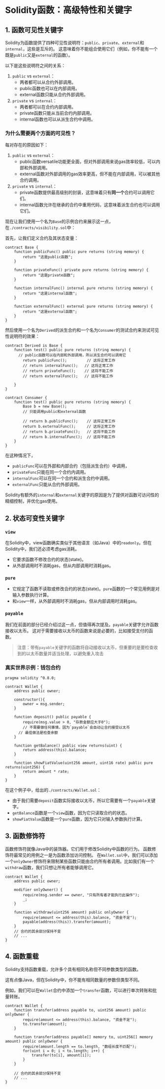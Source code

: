 # Solidity函数：高级特性和关键字

## 1. 函数可见性关键字

Solidity为函数提供了四种可见性说明符：`public`、`private`、`external`和`internal`，这些是互斥的。
这意味着你不能组合使用它们（例如，你不能有一个既是`public`又是`external`的函数）。

以下是这些说明符之间的关系：

1. `public` vs `external`：
   * 两者都可以从合约外部调用。
   * public函数也可以在内部调用。
   * external函数只能从合约外部调用。
2. `private` vs `internal`：
   * 两者都可以在合约内部调用。
   * private函数只能从当前合约内部调用。
   * internal函数也可以从派生合约中调用。

### 为什么需要两个方面的可见性？

每对存在的原因如下：

1. `public` vs `external`：
   * public函数versatile功能更全面，但对外部调用来说gas效率较低，可以内部和外部调用。
   * external函数对外部调用的gas效率更高，但不能在内部调用，可以被其他合约调用。
2. `private` vs `internal`：
   * private函数提供最高级别的封装，这意味着只有**同一个**合约可以调用它们。
   * internal函数允许在继承的合约中重用代码，这意味着派生合约也可以调用它们。

现在让我们使用一个名为`Base`的示例合约来展示这一点，在`./contracts/visibility.sol`中：

首先，让我们定义合约及其状态变量：
```solidity 
contract Base {
    function publicFunc() public pure returns (string memory) {
        return "这是public函数";
    }
    
    function privateFunc() private pure returns (string memory) {
        return "这是private函数";
    }
    
    function internalFunc() internal pure returns (string memory) {
        return "这是internal函数";
    }
    
    function externalFunc() external pure returns (string memory) {
        return "这是external函数";
    }
}
```

然后使用一个名为`Derived`的派生合约和一个名为`Consumer`的测试合约来测试可见性说明符的效果：
```solidity
contract Derived is Base {
    function test() public pure returns (string memory) {
      // public函数可以在内部和外部调用，所以派生合约可以调用它
        return publicFunc();         // 这将正常工作
        // return internalFunc();   // 这将正常工作
        // return privateFunc();    // 这将不能工作
        // return externalFunc();   // 这将不能工作
        
    }
}

contract Consumer {
    function test() public pure returns (string memory) {
        Base b = new Base();
        // 只能调用public和external函数
        
        // return b.publicFunc();    // 这将正常工作
        return b.externalFunc();     // 这将正常工作
        // return b.privateFunc();   // 这将不能工作
        // return b.internalFunc();  // 这将不能工作
    }
}
```

在这种情况下，
* `publicFunc`可以在外部和内部合约（包括派生合约）中调用，
* `privateFunc`只能在同一个合约内调用。
* `internalFunc`可以在同一个合约和派生合约中调用。
* `externalFunc`只能从合约外部调用。

Solidity有额外的`internal`和`external`关键字的原因是为了提供对函数可访问性的精细控制，并优化gas使用。

## 2. 状态可变性关键字

### `view` 
在Solidity中，view函数确实类似于其他语言（如Java）中的`readonly`。但在Solidity中，我们还必须考虑gas消耗。
* 它要求函数不修改合约的状态(state)。
* 从外部调用时不消耗gas，但从内部调用时消耗gas。

### `pure`
* 它规定了函数不读取或修改合约的状态(state)。`pure`函数的一个常见用例是对输入参数执行计算。
* 和`view`一样，从外部调用时不消耗gas，但从内部调用时消耗gas。

### `payable`
我们在前面的部分已经介绍过这一点，但值得再次提及。`payable`关键字允许函数接收以太币。
这对于需要接收以太币的函数来说是必要的，比如接受支付的函数。
> 注意：带有`payable`关键字的函数将自动接收以太币，但重要的是要检查收到的以太币数量并适当处理，以避免重入攻击

### 真实世界示例：钱包合约
```solidity
pragma solidity ^0.8.0;

contract Wallet {
    address public owner;
    
    constructor(){
        owner = msg.sender;
    }
    
    function deposit() public payable {
        require(msg.value > 0, "存款金额应大于0");
        // 不需要做任何事情，因为`payable`会自动让合约接受以太币
      // 最佳做法是检查余额
    }
    
    function getBalance() public view returns(uint) {
        return address(this).balance;
    }
    
    function showFiatValue(uint256 amount, uint16 rate) public pure returns(uint256) {
        return amount * rate;
    }
}
```
在这个例子中，给出的`./contracts/Wallet.sol`：
* 由于我们需要`deposit`函数实际接收以太币，所以它需要有一个`payable`关键字。
* `getBalance`函数是一个`view`函数，因为它只读取合约的状态。
* `showFiatValue`函数是一个`pure`函数，因为它只对输入参数执行计算。

## 3. 函数修饰符
函数修饰符就像Java中的装饰器。它们用于修改Solidity中函数的行为。
函数修饰符最常见的用例之一是为函数添加访问控制。
在`Wallet.sol`中，我们可以添加一个`onlyOwner`修饰符来限制某些函数只能由合约所有者调用。比如我们有一个`withdraw`函数，我们只想让所有者能够调用它。

```solidity
contract Wallet {
    address public owner;
    
    modifier onlyOwner() {
        require(msg.sender == owner, "只有所有者才能执行此操作");
        _;
    }
    
    function withdraw(uint256 amount) public onlyOwner {
        require(amount <= address(this).balance, "资金不足");
        payable(address(this)).transfer(amount);
    }
    // 合约的其余部分保持不变
    // ...
}
```

## 4. 函数重载
Solidity支持函数重载，允许多个具有相同名称但不同参数类型的函数。

这有点像Java，但在Solidity中，你不能有相同数量的参数但类型不同。

例如，我们可以在`Wallet`合约中添加一个`transfer`函数，可以进行单次转账和批量转账。

```solidity
contract Wallet {
    function transfer(address payable to, uint256 amount) public onlyOwner {
        require(amount <= address(this).balance, "资金不足");
        to.transfer(amount);
    }
    
    function transfer(address payable[] memory to, uint256[] memory amount) public onlyOwner {
        require(amount.length == to.length, "数组长度不匹配");
        for(uint i = 0; i < to.length; i++) {
            transfer(to[i], amount[i]);
        }
    }
    
    // 合约的其余部分保持不变
    // ...
}
```

